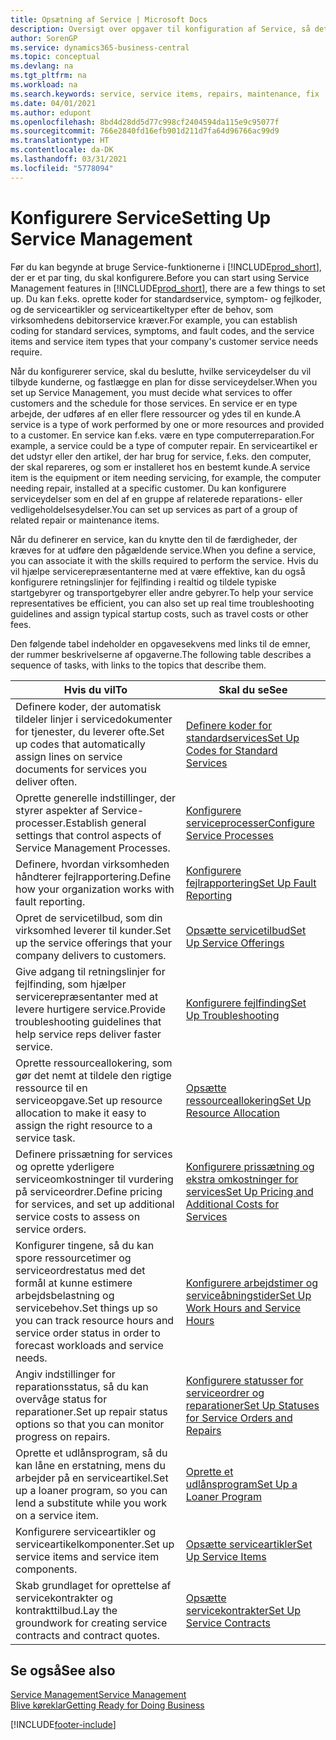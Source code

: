```yaml
---
title: Opsætning af Service | Microsoft Docs
description: Oversigt over opgaver til konfiguration af Service, så det passer til den måde, organisationen administrerer sine tjenester på.
author: SorenGP
ms.service: dynamics365-business-central
ms.topic: conceptual
ms.devlang: na
ms.tgt_pltfrm: na
ms.workload: na
ms.search.keywords: service, service items, repairs, maintenance, fix
ms.date: 04/01/2021
ms.author: edupont
ms.openlocfilehash: 8bd4d28dd5d77c998cf2404594da115e9c95077f
ms.sourcegitcommit: 766e2840fd16efb901d211d7fa64d96766ac99d9
ms.translationtype: HT
ms.contentlocale: da-DK
ms.lasthandoff: 03/31/2021
ms.locfileid: "5778094"
---
```

# <a name="setting-up-service-management"></a><span data-ttu-id="870d7-103">Konfigurere Service</span><span class="sxs-lookup"><span data-stu-id="870d7-103">Setting Up Service Management</span></span>
<span data-ttu-id="870d7-104">Før du kan begynde at bruge Service-funktionerne i [!INCLUDE[prod_short](includes/prod_short.md)], der er et par ting, du skal konfigurere.</span><span class="sxs-lookup"><span data-stu-id="870d7-104">Before you can start using Service Management features in [!INCLUDE[prod_short](includes/prod_short.md)], there are a few things to set up.</span></span> <span data-ttu-id="870d7-105">Du kan f.eks. oprette koder for standardservice, symptom- og fejlkoder, og de serviceartikler og serviceartikeltyper efter de behov, som virksomhedens debitorservice kræver.</span><span class="sxs-lookup"><span data-stu-id="870d7-105">For example, you can establish coding for standard services, symptoms, and fault codes, and the service items and service item types that your company's customer service needs require.</span></span>  

<span data-ttu-id="870d7-106">Når du konfigurerer service, skal du beslutte, hvilke serviceydelser du vil tilbyde kunderne, og fastlægge en plan for disse serviceydelser.</span><span class="sxs-lookup"><span data-stu-id="870d7-106">When you set up Service Management, you must decide what services to offer customers and the schedule for those services.</span></span> <span data-ttu-id="870d7-107">En service er en type arbejde, der udføres af en eller flere ressourcer og ydes til en kunde.</span><span class="sxs-lookup"><span data-stu-id="870d7-107">A service is a type of work performed by one or more resources and provided to a customer.</span></span> <span data-ttu-id="870d7-108">En service kan f.eks. være en type computerreparation.</span><span class="sxs-lookup"><span data-stu-id="870d7-108">For example, a service could be a type of computer repair.</span></span> <span data-ttu-id="870d7-109">En serviceartikel er det udstyr eller den artikel, der har brug for service, f.eks. den computer, der skal repareres, og som er installeret hos en bestemt kunde.</span><span class="sxs-lookup"><span data-stu-id="870d7-109">A service item is the equipment or item needing servicing, for example, the computer needing repair, installed at a specific customer.</span></span> <span data-ttu-id="870d7-110">Du kan konfigurere serviceydelser som en del af en gruppe af relaterede reparations- eller vedligeholdelsesydelser.</span><span class="sxs-lookup"><span data-stu-id="870d7-110">You can set up services as part of a group of related repair or maintenance items.</span></span>  
  
<span data-ttu-id="870d7-111">Når du definerer en service, kan du knytte den til de færdigheder, der kræves for at udføre den pågældende service.</span><span class="sxs-lookup"><span data-stu-id="870d7-111">When you define a service, you can associate it with the skills required to perform the service.</span></span> <span data-ttu-id="870d7-112">Hvis du vil hjælpe servicerepræsentanterne med at være effektive, kan du også konfigurere retningslinjer for fejlfinding i realtid og tildele typiske startgebyrer og transportgebyrer eller andre gebyrer.</span><span class="sxs-lookup"><span data-stu-id="870d7-112">To help your service representatives be efficient, you can also set up real time troubleshooting guidelines and assign typical startup costs, such as travel costs or other fees.</span></span>  

<span data-ttu-id="870d7-113">Den følgende tabel indeholder en opgavesekvens med links til de emner, der rummer beskrivelserne af opgaverne.</span><span class="sxs-lookup"><span data-stu-id="870d7-113">The following table describes a sequence of tasks, with links to the topics that describe them.</span></span>  
  
| <span data-ttu-id="870d7-114">Hvis du vil</span><span class="sxs-lookup"><span data-stu-id="870d7-114">To</span></span> | <span data-ttu-id="870d7-115">Skal du se</span><span class="sxs-lookup"><span data-stu-id="870d7-115">See</span></span> |
| --- | --- |
| <span data-ttu-id="870d7-116">Definere koder, der automatisk tildeler linjer i servicedokumenter for tjenester, du leverer ofte.</span><span class="sxs-lookup"><span data-stu-id="870d7-116">Set up codes that automatically assign lines on service documents for services you deliver often.</span></span> |[<span data-ttu-id="870d7-117">Definere koder for standardservices</span><span class="sxs-lookup"><span data-stu-id="870d7-117">Set Up Codes for Standard Services</span></span>](service-how-setup-service-coding.md)|
| <span data-ttu-id="870d7-118">Oprette generelle indstillinger, der styrer aspekter af Service-processer.</span><span class="sxs-lookup"><span data-stu-id="870d7-118">Establish general settings that control aspects of Service Management Processes.</span></span>|[<span data-ttu-id="870d7-119">Konfigurere serviceprocesser</span><span class="sxs-lookup"><span data-stu-id="870d7-119">Configure Service Processes</span></span>](service-setup-service-processes.md)|
| <span data-ttu-id="870d7-120">Definere, hvordan virksomheden håndterer fejlrapportering.</span><span class="sxs-lookup"><span data-stu-id="870d7-120">Define how your organization works with fault reporting.</span></span> |[<span data-ttu-id="870d7-121">Konfigurere fejlrapportering</span><span class="sxs-lookup"><span data-stu-id="870d7-121">Set Up Fault Reporting</span></span>](service-how-setup-fault-reporting.md) |
| <span data-ttu-id="870d7-122">Opret de servicetilbud, som din virksomhed leverer til kunder.</span><span class="sxs-lookup"><span data-stu-id="870d7-122">Set up the service offerings that your company delivers to customers.</span></span>|[<span data-ttu-id="870d7-123">Opsætte servicetilbud</span><span class="sxs-lookup"><span data-stu-id="870d7-123">Set Up Service Offerings</span></span>](service-how-setup-service-offerings.md)|
| <span data-ttu-id="870d7-124">Give adgang til retningslinjer for fejlfinding, som hjælper servicerepræsentanter med at levere hurtigere service.</span><span class="sxs-lookup"><span data-stu-id="870d7-124">Provide troubleshooting guidelines that help service reps deliver faster service.</span></span> |[<span data-ttu-id="870d7-125">Konfigurere fejlfinding</span><span class="sxs-lookup"><span data-stu-id="870d7-125">Set Up Troubleshooting</span></span>](service-how-setup-troubleshooting.md) |
| <span data-ttu-id="870d7-126">Oprette ressourceallokering, som gør det nemt at tildele den rigtige ressource til en serviceopgave.</span><span class="sxs-lookup"><span data-stu-id="870d7-126">Set up resource allocation to make it easy to assign the right resource to a service task.</span></span> |[<span data-ttu-id="870d7-127">Opsætte ressourceallokering</span><span class="sxs-lookup"><span data-stu-id="870d7-127">Set Up Resource Allocation</span></span>](service-how-setup-resource-allocation.md) |
| <span data-ttu-id="870d7-128">Definere prissætning for services og oprette yderligere serviceomkostninger til vurdering på serviceordrer.</span><span class="sxs-lookup"><span data-stu-id="870d7-128">Define pricing for services, and set up additional service costs to assess on service orders.</span></span> |[<span data-ttu-id="870d7-129">Konfigurere prissætning og ekstra omkostninger for services</span><span class="sxs-lookup"><span data-stu-id="870d7-129">Set Up Pricing and Additional Costs for Services</span></span>](service-how-setup-service-costs-pricing.md)|
| <span data-ttu-id="870d7-130">Konfigurer tingene, så du kan spore ressourcetimer og serviceordrestatus med det formål at kunne estimere arbejdsbelastning og servicebehov.</span><span class="sxs-lookup"><span data-stu-id="870d7-130">Set things up so you can track resource hours and service order status in order to forecast workloads and service needs.</span></span>|[<span data-ttu-id="870d7-131">Konfigurere arbejdstimer og serviceåbningstider</span><span class="sxs-lookup"><span data-stu-id="870d7-131">Set Up Work Hours and Service Hours</span></span>](service-how-setup-work-service-hours.md)|
| <span data-ttu-id="870d7-132">Angiv indstillinger for reparationsstatus, så du kan overvåge status for reparationer.</span><span class="sxs-lookup"><span data-stu-id="870d7-132">Set up repair status options so that you can monitor progress on repairs.</span></span> | [<span data-ttu-id="870d7-133">Konfigurere statusser for serviceordrer og reparationer</span><span class="sxs-lookup"><span data-stu-id="870d7-133">Set Up Statuses for Service Orders and Repairs</span></span>](service-order-repair-status.md)|
| <span data-ttu-id="870d7-134">Oprette et udlånsprogram, så du kan låne en erstatning, mens du arbejder på en serviceartikel.</span><span class="sxs-lookup"><span data-stu-id="870d7-134">Set up a loaner program, so you can lend a substitute while you work on a service item.</span></span> |[<span data-ttu-id="870d7-135">Oprette et udlånsprogram</span><span class="sxs-lookup"><span data-stu-id="870d7-135">Set Up a Loaner Program</span></span>](service-how-setup-loaner-program.md) |
| <span data-ttu-id="870d7-136">Konfigurere serviceartikler og serviceartikelkomponenter.</span><span class="sxs-lookup"><span data-stu-id="870d7-136">Set up service items and service item components.</span></span> |[<span data-ttu-id="870d7-137">Opsætte serviceartikler</span><span class="sxs-lookup"><span data-stu-id="870d7-137">Set Up Service Items</span></span>](service-how-setup-service-items.md) |
| <span data-ttu-id="870d7-138">Skab grundlaget for oprettelse af servicekontrakter og kontrakttilbud.</span><span class="sxs-lookup"><span data-stu-id="870d7-138">Lay the groundwork for creating service contracts and contract quotes.</span></span> |[<span data-ttu-id="870d7-139">Opsætte servicekontrakter</span><span class="sxs-lookup"><span data-stu-id="870d7-139">Set Up Service Contracts</span></span>](service-how-setup-service-contracts.md) |

## <a name="see-also"></a><span data-ttu-id="870d7-140">Se også</span><span class="sxs-lookup"><span data-stu-id="870d7-140">See also</span></span>
[<span data-ttu-id="870d7-141">Service Management</span><span class="sxs-lookup"><span data-stu-id="870d7-141">Service Management</span></span>](service-service.md)  
[<span data-ttu-id="870d7-142">Blive køreklar</span><span class="sxs-lookup"><span data-stu-id="870d7-142">Getting Ready for Doing Business</span></span>](ui-get-ready-business.md)  


[!INCLUDE[footer-include](includes/footer-banner.md)]